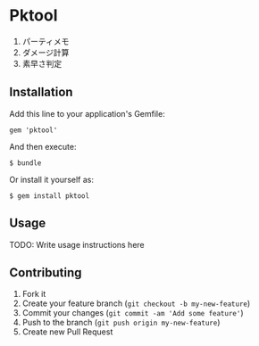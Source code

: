 # Pktool

1. パーティメモ
2. ダメージ計算
3. 素早さ判定

## Installation

Add this line to your application's Gemfile:

    gem 'pktool'

And then execute:

    $ bundle

Or install it yourself as:

    $ gem install pktool

## Usage

TODO: Write usage instructions here

## Contributing

1. Fork it
2. Create your feature branch (`git checkout -b my-new-feature`)
3. Commit your changes (`git commit -am 'Add some feature'`)
4. Push to the branch (`git push origin my-new-feature`)
5. Create new Pull Request
